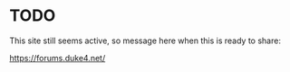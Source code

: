 # TODO

This site still seems active, so message here when this is ready
to share:  

https://forums.duke4.net/
